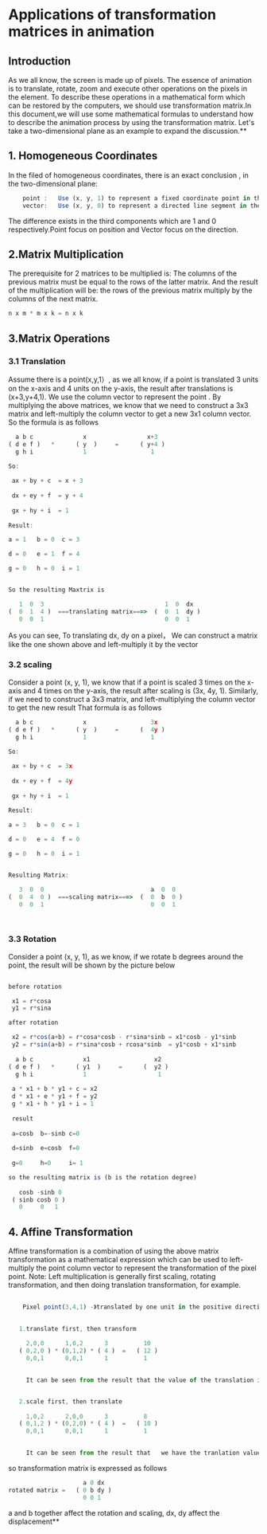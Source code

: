 # Applications of transformation matrices in animation

## Introduction
 
As we all know, the screen is made up of pixels. The essence of animation is to translate, rotate, zoom and execute other operations on the pixels in the element. To describe these operations in a mathematical form which can be restored by the computers, we should use transformation matrix.In this document,we will use some mathematical formulas to understand how to describe the animation process by using the transformation matrix. Let's take a two-dimensional plane as an example to expand the discussion.**


## 1. Homogeneous Coordinates

In the filed of homogeneous coordinates, there is an exact conclusion , in the two-dimensional plane:

```js
    point :   Use (x, y, 1) to represent a fixed coordinate point in the coordinate system
    vector:   Use (x, y, 0) to represent a directed line segment in the coordinate system
``` 

The difference exists in the third components which are 1 and 0 respectively.Point focus on position and Vector focus on the direction.


## 2.Matrix Multiplication

 The prerequisite for 2 matrices to be multiplied is: The columns of the previous matrix must be equal to the rows of the latter matrix. And the result of the multiplication will be: the rows of the previous matrix multiply by the columns of the next matrix.

```js
n x m * m x k = n x k
```


## 3.Matrix Operations

### 3.1 Translation

Assume there is a point(x,y,1）, as we all know, if a point is translated 3 units on the x-axis and 4 units on the y-axis, the result after translations is (x+3,y+4,1). We use the column vector to represent the point . By multiplying the above matrices, we know that we need to construct a 3x3 matrix and left-multiply the column vector to get a new 3x1 column vector. So the formula is as follows

```js
  a b c              x                 x+3
( d e f )   *      ( y  )     =      ( y+4 )
  g h i              1                  1
  
So:

 ax + by + c  = x + 3
 
 dx + ey + f  = y + 4
 
 gx + hy + i  = 1  
 
Result:

a = 1   b = 0  c = 3 

d = 0   e = 1  f = 4

g = 0   h = 0  i = 1


So the resulting Maxtrix is    

   1  0  3                                  1  0  dx
(  0  1  4 )  ===translating matrix===>  (  0  1  dy )
   0  0  1                                  0  0  1

```

As you can see, To translating dx, dy  on a pixel， We can construct a matrix like the one shown above and left-multiply it by the vector



### 3.2 scaling

Consider a point (x, y, 1), we know that if a point is scaled 3 times on the x-axis and 4 times on the y-axis, the result after scaling is (3x, 4y, 1). Similarly, if we need to construct a 3x3 matrix, and left-multiplying the column vector to get the new result
That formula is as follows


```js
  a b c              x                  3x 
( d e f )   *      ( y  )     =      (  4y )
  g h i              1                  1
  
So:

 ax + by + c  = 3x
 
 dx + ey + f  = 4y
 
 gx + hy + i  = 1  
 
Result: 

a = 3   b = 0  c = 1

d = 0   e = 4  f = 0

g = 0   h = 0  i = 1


Resulting Matrix:    

   3  0  0                              a  0  0
(  0  4  0 )  ===scaling matrix===>  (  0  b  0 )
   0  0  1                              0  0  1

  
```
 
### 3.3 Rotation

Consider a point (x, y, 1), as we know, if we rotate b degrees around the point, the result will be shown by the picture below

```js

before rotation

 x1 = r*cosa
 y1 = r*sina

after rotation

 x2 = r*cos(a+b) = r*cosa*cosb - r*sina*sinb = x1*cosb - y1*sinb
 y2 = r*sin(a+b) = r*sina*cosb + rcosa*sinb  = y1*cosb + x1*sinb
 
  a b c              x1                  x2 
( d e f )   *      ( y1  )     =      (  y2 )
  g h i              1                    1
  
 a * x1 + b * y1 + c = x2
 d * x1 + e * y1 + f = y2
 g * x1 + h * y1 + i = 1
  
 result
 
 a=cosb  b=-sinb c=0
 
 d=sinb  e=cosb  f=0
 
 g=0     h=0     i= 1

so the resulting matrix is (b is the rotation degree)
 
   cosb -sinb 0
 ( sinb cosb 0 )     
   0     0   1
```

## 4. Affine Transformation

Affine transformation is a combination of using the above matrix transformation as a mathematical expression which can be used to left-multiply the point column vector to represent the transformation of the pixel point.
Note: Left multiplication is generally first scaling, rotating transformation, and then doing translation transformation, for example.

```js
  
    Pixel point(3,4,1) -》translated by one unit in the positive direction on the x-axis, and translated by 2 units in the positive direction on the y-axis -》magnified by 2 times on the x-axis, and magnified by 2 times on the y-axis
    

   1.translate first, then transform
   
     2,0,0      1,0,2      3          10
   ( 0,2,0 ) * (0,1,2) * ( 4 )  =   ( 12 )  
     0,0,1      0,0,1      1          1
     

     It can be seen from the result that the value of the translation is also magnified by 2 times


   2.scale first, then translate
   
     1,0,2      2,0,0      3          8
   ( 0,1,2 ) * (0,2,0) * ( 4 )  =   ( 10 )  
     0,0,1      0,0,1      1          1
     

     It can be seen from the result that   we have the tranlation value as expected.
```


so transformation matrix is expressed as follows

```js
                     a 0 dx
rotated matrix =   ( 0 b dy )
                     0 0 1

```

a and b together affect the rotation and scaling, dx, dy affect the displacement**
